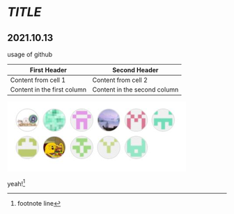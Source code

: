 # ***TITLE***
## **2021.10.13**
usage of github  

First Header | Second Header
------------ | -------------
Content from cell 1 | Content from cell 2
Content in the first column | Content in the second column

![hahahahaha](https://github.com/ophwsjtu18/ohw21f/blob/main/contributers20211013.JPG)

yeah![^1]
[^1]:footnote line
